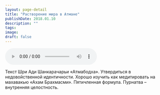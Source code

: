 ```yaml
---
layout: page-detail
title: "Растворение мира в Атмане"
publishDate: 2018.01.10
description: ""
tags:
image:
draft: false
---
```


<audio title="2018.01.10 - Растворение мира в Атмане.mp3" src="https://filer-api.advayta.org/v1.0/public/files/75411" controls=""></audio>

 Текст Шри Ади Шанкарачарьи «Атмабодха». Утвердиться в недовойственной идентичности. Хорошо изучить как медитировать на махавакью «Ахам Брахмасми». Пятичленная формула. Пурнатва – внутренняя целостность. 

  
